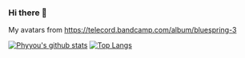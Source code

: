 ### Hi there 👋

My avatars from https://telecord.bandcamp.com/album/bluespring-3

[![Phyyou's github stats](https://github-readme-stats-git-masterrstaa-rickstaa.vercel.app/api?username=Phyyou&show_icons=true)](https://github.com/anuraghazra/github-readme-stats)
</a>
[![Top Langs](https://github-readme-stats-git-masterrstaa-rickstaa.vercel.app/api/top-langs/?username=Phyyou&hide_border=true&layout=compact)](https://github.com/anuraghazra/github-readme-stats)



<!--
**phyyou/phyyou** is a ✨ _special_ ✨ repository because its `README.md` (this file) appears on your GitHub profile.

Here are some ideas to get you started:

- 🔭 I’m currently working on ...
- 🌱 I’m currently learning ...
- 👯 I’m looking to collaborate on ...
- 🤔 I’m looking for help with ...
- 💬 Ask me about ...
- 📫 How to reach me: ...
- 😄 Pronouns: ...
- ⚡ Fun fact: ...
-->
